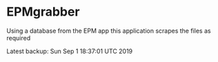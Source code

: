 # EPMgrabber
Using a database from the EPM app this application scrapes the files as required


Latest backup: Sun Sep 1 18:37:01 UTC 2019

